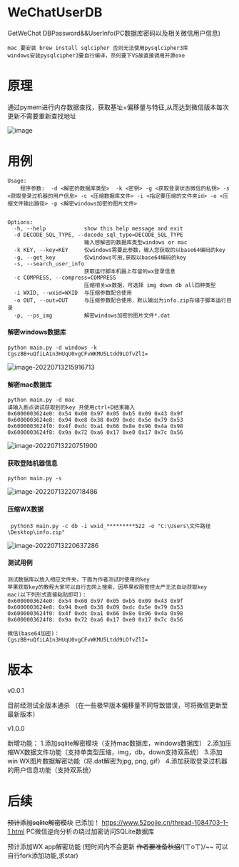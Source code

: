 # WeChatUserDB
GetWeChat DBPassword&amp;&amp;UserInfo(PC数据库密码以及相关微信用户信息)

```
mac 要安装 brew install sqlcipher 否则无法使用pysqlcipher3库
windows安装pysqlcipher3要自行编译，奈何要下VS故直接调用开源exe
```

# 原理
通过pymem进行内存数据查找，获取基址+偏移量与特征,从而达到微信版本每次更新不需要重新查找地址

![image](https://user-images.githubusercontent.com/67219887/172059989-6f205894-d3cc-4e9d-8ee7-d841433aab4e.png)

# 用例
```
Usage:
    程序参数:  -d <解密的数据库类型>  -k <密钥> -g <获取登录状态微信的私钥> -s <获取登录过机器的用户信息> -c <压缩数据库文件> -i <指定要压缩的文件夹id> -o <压缩文件输出路径> -p <解密windows加密的图片文件>


Options:
  -h, --help            show this help message and exit
  -d DECODE_SQL_TYPE, --decode_sql_type=DECODE_SQL_TYPE
                        输入想解密的数据库类型windows or mac
  -k KEY, --key=KEY     仅windows需要此参数，输入您获取的以base64编码的key
  -g, --get_key         仅windows可用,获取以base64编码的key
  -s, --search_user_info
                        获取运行脚本机器上存留的wx登录信息
  -c COMPRESS, --compress=COMPRESS
                        压缩相关wx数据，可选择 img down db all四种类型
  -i WXID, --wxid=WXID  与压缩参数配合使用
  -o OUT, --out=OUT     与压缩参数配合使用，默认输出为info.zip存储于脚本运行目录
  -p, --ps_img          解密windows加密的图片文件*.dat
```

#### 解密windows数据库
```
python main.py -d windows -k CgszBB+uQfiLA1n3HUqU0vgCFvWKMU5Ltdd9LOfvZlI=

```

![image-20220713215916713](https://user-images.githubusercontent.com/67219887/178893741-2c4e78bd-ecca-4575-934a-927e3afe3426.png)




#### 解密mac数据库

```
python main.py -d mac
请输入断点调试获取到的key 并使用ctrl+D结束输入
0x6000003624e0: 0x54 0x60 0x97 0x05 0xb5 0x09 0x43 0x9f
0x6000003624e8: 0x94 0xe8 0x38 0x09 0xdc 0x5e 0x79 0x53
0x6000003624f0: 0x4f 0xdc 0xa1 0x66 0x8e 0x96 0x4a 0x98
0x6000003624f8: 0x9a 0x72 0xa6 0x17 0xe0 0x17 0x7c 0x56
```

![image-20220713220751900](https://user-images.githubusercontent.com/67219887/178893830-28db47a9-daee-49fa-aba3-ff64ba5b67ec.png)




#### 获取登陆机器信息

```
python main.py -s
```

![image-20220713220718486](https://user-images.githubusercontent.com/67219887/178893845-dc9dcbcf-d037-4138-bf9e-36b5b5e65624.png)


#### 压缩WX数据

```
 python3 main.py -c db -i wxid_*********522 -o "C:\Users\文件路径\Desktop\info.zip"
```

![image-20220713220637286](https://user-images.githubusercontent.com/67219887/178893885-68d9da58-a12c-42f3-b640-fc1408149935.png)




#### 测试用例

```
测试数据库以放入相应文件夹，下面为作者测试时使用的key
苹果获取key的教程大家可以自行去网上搜索，因苹果权限管控太严无法自动获取key
mac(以下列形式直接粘贴即可)：
0x6000003624e0: 0x54 0x60 0x97 0x05 0xb5 0x09 0x43 0x9f
0x6000003624e8: 0x94 0xe8 0x38 0x09 0xdc 0x5e 0x79 0x53
0x6000003624f0: 0x4f 0xdc 0xa1 0x66 0x8e 0x96 0x4a 0x98
0x6000003624f8: 0x9a 0x72 0xa6 0x17 0xe0 0x17 0x7c 0x56

微信(base64加密)：
CgszBB+uQfiLA1n3HUqU0vgCFvWKMU5Ltdd9LOfvZlI=
```



# 版本

v0.0.1 

目前经测试全版本通杀 （在一些极早版本偏移量不同导致错误，可将微信更新至最新版本）

v1.0.0

新增功能：
1.添加sqlite解密模块（支持mac数据库，windows数据库）
2.添加压缩WX数据文件功能（支持单类型压缩，img，db，down支持双系统）
3.添加win WX图片数据解密功能（将.dat解密为jpg, png, gif）
4.添加获取登录过机器的用户信息功能（支持双系统）


# 后续

~~预计添加sqlite解密模块~~ 已添加！
https://www.52pojie.cn/thread-1084703-1-1.html PC微信逆向分析の绕过加密访问SQLite数据库

预计添加WX app解密功能 (短时间内不会更新 ~~作者要准备秋招~~/(ㄒoㄒ)/~~ 可以自行fork添加功能,求star)
